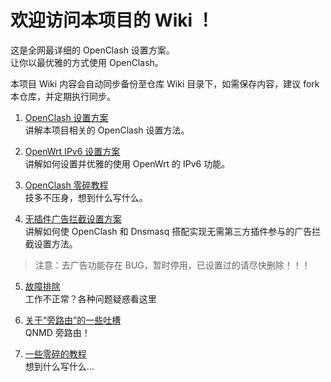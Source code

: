 # 欢迎访问本项目的 Wiki ！  
这是全网最详细的 OpenClash 设置方案。  
让你以最优雅的方式使用 OpenClash。

本项目 Wiki 内容会自动同步备份至仓库 Wiki 目录下，如需保存内容，建议 fork 本仓库，并定期执行同步。

1. [OpenClash 设置方案](https://github.com/Aethersailor/Custom_OpenClash_Rules/wiki/OpenClash-%E8%AE%BE%E7%BD%AE%E6%96%B9%E6%A1%88)  
讲解本项目相关的 OpenClash 设置方法。  

2. [OpenWrt IPv6 设置方案](https://github.com/Aethersailor/Custom_OpenClash_Rules/wiki/OpenWrt-IPv6-%E8%AE%BE%E7%BD%AE%E6%96%B9%E6%A1%88)  
讲解如何设置并优雅的使用 OpenWrt 的 IPv6 功能。  

3. [OpenClash 零碎教程](https://github.com/Aethersailor/Custom_OpenClash_Rules/wiki/OpenClash-%E9%9B%B6%E7%A2%8E%E6%95%99%E7%A8%8B)  
技多不压身，想到什么写什么。  

4. [无插件广告拦截设置方案](https://github.com/Aethersailor/Custom_OpenClash_Rules/wiki/%E6%97%A0%E6%8F%92%E4%BB%B6%E5%B9%BF%E5%91%8A%E6%8B%A6%E6%88%AA%E5%8A%9F%E8%83%BD%E8%AE%BE%E7%BD%AE%E6%96%B9%E6%A1%88)  
讲解如何使 OpenClash 和 Dnsmasq 搭配实现无需第三方插件参与的广告拦截设置方法。  

> 注意：去广告功能存在 BUG，暂时停用，已设置过的请尽快删除！！！

5. [故障排除](https://github.com/Aethersailor/Custom_OpenClash_Rules/wiki/%E6%95%85%E9%9A%9C%E6%8E%92%E9%99%A4)  
工作不正常？各种问题疑惑看这里

6. [关于“旁路由”的一些吐槽](https://github.com/Aethersailor/Custom_OpenClash_Rules/wiki/%E5%85%B3%E4%BA%8E%E2%80%9C%E6%97%81%E8%B7%AF%E7%94%B1%E2%80%9D%E7%9A%84%E4%B8%80%E4%BA%9B%E5%90%90%E6%A7%BD)  
QNMD 旁路由！  

7. [一些零碎的教程](https://github.com/Aethersailor/Custom_OpenClash_Rules/wiki/%E4%B8%80%E4%BA%9B%E9%9B%B6%E7%A2%8E%E7%9A%84%E6%95%99%E7%A8%8B)  
想到什么写什么…